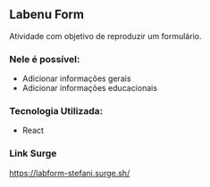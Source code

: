 ## Labenu Form

Atividade com objetivo de reproduzir um formulário.

### Nele é possível:

- Adicionar informações gerais
- Adicionar informações educacionais


### Tecnologia Utilizada:
- React

### Link Surge 
https://labform-stefani.surge.sh/